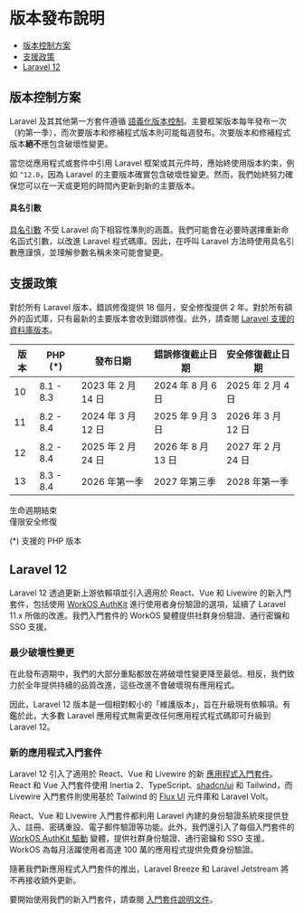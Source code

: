# 版本發布說明

- [版本控制方案](#versioning-scheme)
- [支援政策](#support-policy)
- [Laravel 12](#laravel-12)

<a name="versioning-scheme"></a>
## 版本控制方案

Laravel 及其其他第一方套件遵循 [語義化版本控制](https://semver.org)。主要框架版本每年發布一次（約第一季），而次要版本和修補程式版本則可能每週發布。次要版本和修補程式版本**絕不**應包含破壞性變更。

當您從應用程式或套件中引用 Laravel 框架或其元件時，應始終使用版本約束，例如 `^12.0`，因為 Laravel 的主要版本確實包含破壞性變更。然而，我們始終努力確保您可以在一天或更短的時間內更新到新的主要版本。

<a name="named-arguments"></a>
#### 具名引數

[具名引數](https://www.php.net/manual/en/functions.arguments.php#functions.named-arguments) 不受 Laravel 向下相容性準則的涵蓋。我們可能會在必要時選擇重新命名函式引數，以改進 Laravel 程式碼庫。因此，在呼叫 Laravel 方法時使用具名引數應謹慎，並理解參數名稱未來可能會變更。

<a name="support-policy"></a>
## 支援政策

對於所有 Laravel 版本，錯誤修復提供 18 個月，安全修復提供 2 年。對於所有額外的函式庫，只有最新的主要版本會收到錯誤修復。此外，請查閱 [Laravel 支援的資料庫版本](/docs/{{version}}/database#introduction)。

<div class="overflow-auto">

| 版本    | PHP (*)   | 發布日期            | 錯誤修復截止日期    | 安全修復截止日期   |
| ------- | --------- | ------------------- | ------------------- | ------------------ |
| 10      | 8.1 - 8.3 | 2023 年 2 月 14 日 | 2024 年 8 月 6 日   | 2025 年 2 月 4 日  |
| 11      | 8.2 - 8.4 | 2024 年 3 月 12 日 | 2025 年 9 月 3 日   | 2026 年 3 月 12 日 |
| 12      | 8.2 - 8.4 | 2025 年 2 月 24 日 | 2026 年 8 月 13 日  | 2027 年 2 月 24 日 |
| 13      | 8.3 - 8.4 | 2026 年第一季     | 2027 年第三季     | 2028 年第一季    |

</div>

<div class="version-colors">
    <div class="end-of-life">
        <div class="color-box"></div>
        <div>生命週期結束</div>
    </div>
    <div class="security-fixes">
        <div class="color-box"></div>
        <div>僅限安全修復</div>
    </div>
</div>

(*) 支援的 PHP 版本

<a name="laravel-12"></a>
## Laravel 12

Laravel 12 透過更新上游依賴項並引入適用於 React、Vue 和 Livewire 的新入門套件，包括使用 [WorkOS AuthKit](https://authkit.com) 進行使用者身份驗證的選項，延續了 Laravel 11.x 所做的改進。我們入門套件的 WorkOS 變體提供社群身份驗證、通行密鑰和 SSO 支援。

<a name="minimal-breaking-changes"></a>
### 最少破壞性變更

在此發布週期中，我們的大部分重點都放在將破壞性變更降至最低。相反，我們致力於全年提供持續的品質改進，這些改進不會破壞現有應用程式。

因此，Laravel 12 版本是一個相對較小的「維護版本」，旨在升級現有依賴項。有鑑於此，大多數 Laravel 應用程式無需更改任何應用程式程式碼即可升級到 Laravel 12。

<a name="new-application-starter-kits"></a>
### 新的應用程式入門套件

Laravel 12 引入了適用於 React、Vue 和 Livewire 的新 [應用程式入門套件](/docs/{{version}}/starter-kits)。React 和 Vue 入門套件使用 Inertia 2、TypeScript、[shadcn/ui](https://ui.shadcn.com) 和 Tailwind，而 Livewire 入門套件則使用基於 Tailwind 的 [Flux UI](https://fluxui.dev) 元件庫和 Laravel Volt。

React、Vue 和 Livewire 入門套件都利用 Laravel 內建的身份驗證系統來提供登入、註冊、密碼重設、電子郵件驗證等功能。此外，我們還引入了每個入門套件的 [WorkOS AuthKit 驅動](https://authkit.com) 變體，提供社群身份驗證、通行密鑰和 SSO 支援。WorkOS 為每月活躍使用者高達 100 萬的應用程式提供免費身份驗證。

隨著我們新應用程式入門套件的推出，Laravel Breeze 和 Laravel Jetstream 將不再接收額外更新。

要開始使用我們的新入門套件，請查閱 [入門套件說明文件](/docs/{{version}}/starter-kits)。
